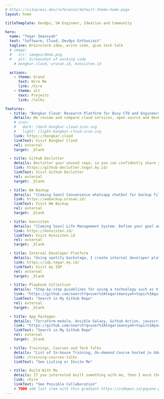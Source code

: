 ```yaml
---
# https://vitepress.dev/reference/default-theme-home-page
layout: home

titleTemplate: DevOps, SW Engineer, Ideation and Community  

hero:
  name: "Tegar Imansyah"
  text: "Software, Cloud, DevOps Enthusiast"
  tagline: Brainstorm idea, write code, give tech talk 
  # image:
  #   src: images/demo.png
  #   alt: Screenshot of working code
    # bongkar.cloud, urusan.id, konsisten.id

  actions:
    - theme: brand
      text: Hire Me
      link: /hire
    - theme: alt
      text: Projects
      link: /talks

features:
  - title: "Bongkar Cloud: Research Platform for Busy CTO and Engineers"
    details: We review and compare cloud services, open source and DevOps tools functionality, price and limitation for real use case. Save time and build with confidence.
    # icon:
    #   dark: /dark-bongkar-cloud-icon.svg
    #   light: /light-bongkar-cloud-icon.svg
    link: https://bongkar.cloud
    linkText: Visit Bongkar Cloud
    rel: external
    target: _blank

  - title: Github Declutter
    details: Declutter your unused repo, so you can confidently share your GitHub profile
    link: https://github-declutter.tegar.my.id/
    linkText: Visit Github Declutter
    rel: external
    target: _blank

  - title: WA Backup
    details: "[Coming Soon] Convenience whatsapp chatbot for backup file, image, and chat to google drive. Simply forward it to us (or your own number)"
    link: https://wabackup.urusan.id/
    linkText: Visit WA Backup
    rel: external
    target: _blank

  - title: Konsisten
    details: "[Coming Soon] Life Management System. Define your goal and track your daily activities whether it's align with it or not"
    link: https://konsisten.id/
    linkText: Visit Konsisten.id
    rel: external
    target: _blank

  - title: Internal Developer Platform
    details: "Using spotify backstage, I create internal developer platform for my own github repository"
    link: https://idp.tegar.my.id/
    linkText: Visit my IDP
    rel: external
    target: _blank

  - title: Playbook Collection
    details: "Step-by-step guidelines for using a technology such as Vitepress, Ghost, Pocketbase, Docker Swarm and Knative (Kubernetes)"
    link: "https://github.com/search?q=user%3Ategarimansyah+topic%3Aguideline&type=repositories"
    linkText: "Search in My Github Repo"
    rel: external
    target: _blank

  - title: App Packages
    details: "Terraform module, Ansible Galaxy, Github Action, javascript package (npm), Python package (pypi) and other"  
    link: "https://github.com/search?q=user%3Ategarimansyah+topic%3Apackage&type=repositories"
    linkText: "Search in My Github Repo"
    rel: external
    target: _blank

  - title: Trainings, Courses and Tech Talks
    details: "List of In-house Training, On-demand Course hosted in Udemy, Online Class via Zoom and Community Tech Talks. Talk about DevOps, Cloud Services, Software Development and Softskills"
    link: /training-courses-talks
    linkText: "See Listing or Invite Me"

  - title: Build With Me
    details: If you interested built something with me, then I more then welcome to discuss about it. Free 1 Hour Consultation.
    link: /hire
    linkText: "See Possible Collaboration"
    # TODO add last item with this gradient https://codepen.io/gayane-gasparyan/pen/jOmaBQK
---
```


